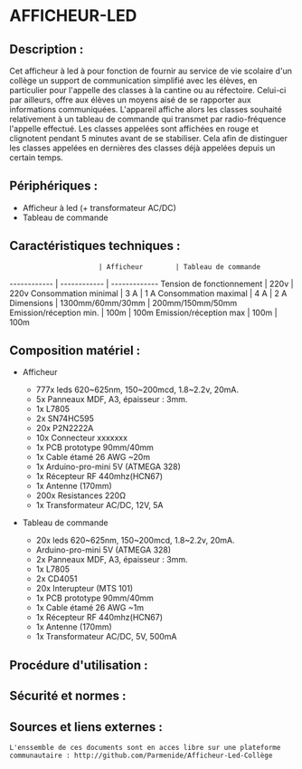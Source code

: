 
# AFFICHEUR-LED



## Description :

Cet afficheur à led à pour fonction de fournir au service de vie scolaire d'un collège un support de communication simplifié avec les élèves, en particulier pour l'appelle des classes à la cantine ou au réfectoire. Celui-ci par ailleurs, offre aux élèves un moyens aisé de se rapporter aux informations communiquées.
L'appareil affiche alors les classes souhaité relativement à un tableau de commande qui transmet par radio-fréquence l'appelle effectué.
Les classes appelées sont affichées en rouge et clignotent pendant 5 minutes avant de se stabiliser. Cela afin de distinguer les classes appelées en dernières des classes déjà appelées depuis un certain temps.

## Périphériques :

* Afficheur à led (+ transformateur AC/DC)
* Tableau de commande


## Caractéristiques techniques :

                          | Afficheur        | Tableau de commande
------------ | ------------ | -------------
Tension de fonctionnement | 220v             | 220v
Consommation minimal      | 3 A              | 1 A
Consommation maximal      | 4 A              | 2 A
Dimensions                | 1300mm/60mm/30mm | 200mm/150mm/50mm
Emission/réception min.   | 100m             | 100m
Emission/réception max    | 100m             | 100m


## Composition matériel :

* Afficheur
	* 777x leds 620~625nm, 150~200mcd, 1.8~2.2v, 20mA. 
	* 5x Panneaux MDF, A3, épaisseur : 3mm.
	* 1x L7805
	* 2x SN74HC595
	* 20x P2N2222A
	* 10x Connecteur xxxxxxx
	* 1x PCB prototype 90mm/40mm
	* 1x Cable étamé 26 AWG ~20m
	* 1x Arduino-pro-mini 5V (ATMEGA 328)
	* 1x Récepteur RF 440mhz(HCN67)
	* 1x Antenne (170mm)
	* 200x Resistances 220Ω
	* 1x Transformateur AC/DC, 12V, 5A

* Tableau de commande
	* 20x leds 620~625nm, 150~200mcd, 1.8~2.2v, 20mA. 
	* Arduino-pro-mini 5V (ATMEGA 328)
	* 2x Panneaux MDF, A3, épaisseur : 3mm.
	* 1x L7805
	* 2x CD4051
	* 20x Interupteur (MTS 101)
	* 1x PCB prototype 90mm/40mm
	* 1x Cable étamé 26 AWG ~1m
	* 1x Récepteur RF 440mhz(HCN67)
	* 1x Antenne (170mm)
	* 1x Transformateur AC/DC, 5V, 500mA


## Procédure d'utilisation : 


## Sécurité et normes :


## Sources et liens externes :

	L'enssemble de ces documents sont en acces libre sur une plateforme communautaire : http://github.com/Parmenide/Afficheur-Led-Collège
